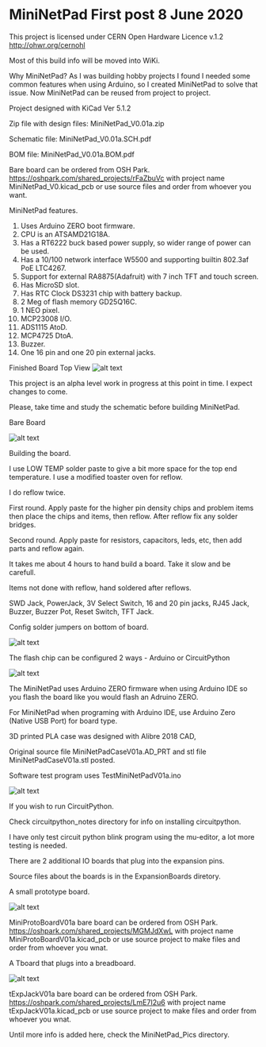 # MiniNetPad  First post 8 June 2020

This project is licensed under CERN Open Hardware Licence v.1.2 http://ohwr.org/cernohl

Most of this build info will be moved into WiKi.

Why MiniNetPad? As I was building hobby projects I found I needed some common features when using Arduino, so I created MiniNetPad to solve that issue. Now MiniNetPad can be reused from project to project.

Project designed with KiCad Ver 5.1.2

Zip file with design files: MiniNetPad_V0.01a.zip

Schematic file: MiniNetPad_V0.01a.SCH.pdf

BOM file: MiniNetPad_V0.01a.BOM.pdf

Bare board can be ordered from OSH Park. https://oshpark.com/shared_projects/rFaZbuVc with project name MiniNetPad_V0.kicad_pcb or use source files and order from whoever you want.

MiniNetPad features.
 1. Uses Arduino ZERO boot firmware.
 2. CPU is an ATSAMD21G18A.
 3. Has a RT6222 buck based power supply, so wider range of power can be used.
 4. Has a 10/100 network interface W5500 and supporting builtin 802.3af PoE LTC4267.
 5. Support for external RA8875(Adafruit) with 7 inch TFT and touch screen.
 6. Has MicroSD slot.
 7. Has RTC Clock DS3231 chip with battery backup.
 8. 2 Meg of flash memory GD25Q16C.
 9. 1 NEO pixel.
10. MCP23008 I/O.
11. ADS1115 AtoD.
12. MCP4725 DtoA.
13. Buzzer.
14. One 16 pin and one 20 pin external jacks.

Finished Board Top View
![alt text](https://github.com/Sd4Projects/MiniNetPad/blob/master/MiniNetPad.jpg?raw=true "finishedboard")

This project is an alpha level work in progress at this point in time. I expect changes to come.

Please, take time and study the schematic before building MiniNetPad.

Bare Board

![alt text](https://github.com/Sd4Projects/MiniNetPad/blob/master/MiniNetPad_Pics/01_board_of_top.jpg?raw=true "boardtop")

Building the board.

  I use LOW TEMP solder paste to give a bit more space for the top end temperature. I use a modified toaster oven for reflow.
  
  I do reflow twice.
  
  First round. Apply paste for the higher pin density chips and problem items then place the chips and items, then reflow.
      After reflow fix any solder bridges.
      
  Second round. Apply paste for resistors, capacitors, leds, etc, then add parts and reflow again.
    
  It takes me about 4 hours to hand build a board. Take it slow and be carefull.

Items not done with reflow, hand soldered after reflows.

  SWD Jack, PowerJack, 3V Select Switch, 16 and 20 pin jacks, RJ45 Jack, Buzzer, Buzzer Pot, Reset Switch, TFT Jack.

Config solder jumpers on bottom of board.

![alt text](https://github.com/Sd4Projects/MiniNetPad/blob/master/MiniNetPad_Pics/07_board_bottom_pads.jpg?raw=true "boardBottomjumpers")

The flash chip can be configured 2 ways - Arduino or CircuitPython

![alt text](https://github.com/Sd4Projects/MiniNetPad/blob/master/MiniNetPad_Pics/11_Flash_Config_Options.jpg?raw=true "flashConfig")

The MiniNetPad uses Arduino ZERO firmware when using Arduino IDE so you flash the board like you would flash an Adruino ZERO.

For MiniNetPad when programing with Arduino IDE, use Arduino Zero (Native USB Port) for board type.

3D printed PLA case was designed with Alibre 2018 CAD,

  Original source file MiniNetPadCaseV01a.AD_PRT and stl file MiniNetPadCaseV01a.stl posted.

Software test program uses TestMiniNetPadV01a.ino

![alt text](https://github.com/Sd4Projects/MiniNetPad/blob/master/MiniNetPad_Pics/15_arduino_testcode.jpg?raw=true "testcode")

If you wish to run CircuitPython.

  Check circuitpython_notes directory for info on installing circuitpython.
  
  I have only test circuit python blink program using the mu-editor, a lot more testing is needed.

There are 2 additional IO boards that plug into the expansion pins.

Source files about the boards is in the ExpansionBoards diretory.

  A small prototype board.

![alt text](https://github.com/Sd4Projects/MiniNetPad/blob/master/MiniNetPad_Pics/17_expansion_protoboard.jpg?raw=true "expansion_protoboard")

MiniProtoBoardV01a bare board can be ordered from OSH Park. https://oshpark.com/shared_projects/MGMJdXwL with project name MiniProtoBoardV01a.kicad_pcb
  or use source project to make files and order from whoever you wnat.


  A Tboard that plugs into a breadboard.
  
![alt text](https://github.com/Sd4Projects/MiniNetPad/blob/master/MiniNetPad_Pics/18_expansion_tboard.jpg?raw=true "expansion_tboard")

tExpJackV01a bare board can be ordered from OSH Park. https://oshpark.com/shared_projects/LmE7I2u6 with project name tExpJackV01a.kicad_pcb
  or use source project to make files and order from whoever you wnat.

Until more info is added here, check the MiniNetPad_Pics directory.
